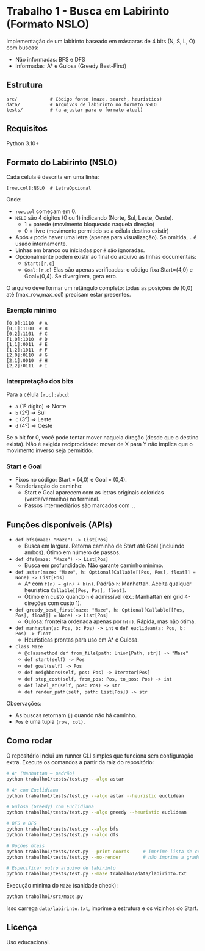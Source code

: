 # Trabalho 1 - Busca em Labirinto (Formato NSLO)

Implementação de um labirinto baseado em máscaras de 4 bits (N, S, L, O) com buscas:
- Não informadas: BFS e DFS
- Informadas: A* e Gulosa (Greedy Best-First)

## Estrutura
```
src/            # Código fonte (maze, search, heuristics)
data/           # Arquivos de labirinto no formato NSLO
tests/          # (a ajustar para o formato atual)
```

## Requisitos
Python 3.10+

## Formato do Labirinto (NSLO)
Cada célula é descrita em uma linha:

```
[row,col]:NSLO  # LetraOpcional
```

Onde:
- `row,col` começam em 0.
- `NSLO` são 4 dígitos (0 ou 1) indicando (Norte, Sul, Leste, Oeste).
	- 1 = parede (movimento bloqueado naquela direção)
	- 0 = livre (movimento permitido se a célula destino existir)
- Após `#` pode haver uma letra (apenas para visualização). Se omitida, `.` é usado internamente.
- Linhas em branco ou iniciadas por `#` são ignoradas.
- Opcionalmente podem existir ao final do arquivo as linhas documentais:
	- `Start:[r,c]`
	- `Goal:[r,c]`
	Elas são apenas verificadas: o código fixa Start=(4,0) e Goal=(0,4). Se divergirem, gera erro.

O arquivo deve formar um retângulo completo: todas as posições de (0,0) até (max_row,max_col) precisam estar presentes.

### Exemplo mínimo
```
[0,0]:1110  # A
[0,1]:1100  # B
[0,2]:1101  # C
[1,0]:1010  # D
[1,1]:0011  # E
[1,2]:1011  # F
[2,0]:0110  # G
[2,1]:0010  # H
[2,2]:0111  # I
```

### Interpretação dos bits
Para a célula `[r,c]:abcd`:
- `a` (1º dígito) => Norte
- `b` (2º) => Sul
- `c` (3º) => Leste
- `d` (4º) => Oeste

Se o bit for 0, você pode tentar mover naquela direção (desde que o destino exista). Não é exigida reciprocidade: mover de X para Y não implica que o movimento inverso seja permitido.

### Start e Goal
- Fixos no código: Start = (4,0) e Goal = (0,4).
- Renderização do caminho:
	- Start e Goal aparecem com as letras originais coloridas (verde/vermelho) no terminal.
	- Passos intermediários são marcados com `.`.

## Funções disponíveis (APIs)

- `def bfs(maze: "Maze") -> List[Pos]`
	- Busca em largura. Retorna caminho de Start até Goal (incluindo ambos). Ótimo em número de passos.
- `def dfs(maze: "Maze") -> List[Pos]`
	- Busca em profundidade. Não garante caminho mínimo.
- `def astar(maze: "Maze", h: Optional[Callable[[Pos, Pos], float]] = None) -> List[Pos]`
	- A* com `f(n) = g(n) + h(n)`. Padrão `h`: Manhattan. Aceita qualquer heurística `Callable[[Pos, Pos], float]`.
	- Ótimo em custo quando `h` é admissível (ex.: Manhattan em grid 4-direções com custo 1).
- `def greedy_best_first(maze: "Maze", h: Optional[Callable[[Pos, Pos], float]] = None) -> List[Pos]`
	- Gulosa: fronteira ordenada apenas por `h(n)`. Rápida, mas não ótima.
- `def manhattan(a: Pos, b: Pos) -> int` e `def euclidean(a: Pos, b: Pos) -> float`
	- Heurísticas prontas para uso em A* e Gulosa.
- `class Maze`
	- `@classmethod def from_file(path: Union[Path, str]) -> "Maze"`
	- `def start(self) -> Pos`
	- `def goal(self) -> Pos`
	- `def neighbors(self, pos: Pos) -> Iterator[Pos]`
	- `def step_cost(self, from_pos: Pos, to_pos: Pos) -> int`
	- `def label_at(self, pos: Pos) -> str`
	- `def render_path(self, path: List[Pos]) -> str`

Observações:
- As buscas retornam `[]` quando não há caminho.
- `Pos` é uma tupla `(row, col)`.

## Como rodar

O repositório inclui um runner CLI simples que funciona sem configuração extra. Execute os comandos a partir da raiz do repositório:

```bash
# A* (Manhattan — padrão)
python trabalho1/tests/test.py --algo astar

# A* com Euclidiana
python trabalho1/tests/test.py --algo astar --heuristic euclidean

# Gulosa (Greedy) com Euclidiana
python trabalho1/tests/test.py --algo greedy --heuristic euclidean

# BFS e DFS
python trabalho1/tests/test.py --algo bfs
python trabalho1/tests/test.py --algo dfs

# Opções úteis
python trabalho1/tests/test.py --print-coords     # imprime lista de coordenadas do caminho
python trabalho1/tests/test.py --no-render        # não imprime a grade renderizada

# Especificar outro arquivo de labirinto
python trabalho1/tests/test.py --maze trabalho1/data/labirinto.txt
```

Execução mínima do `Maze` (sanidade check):
```bash
python trabalho1/src/maze.py
```
Isso carrega `data/labirinto.txt`, imprime a estrutura e os vizinhos do Start.

## Licença
Uso educacional.